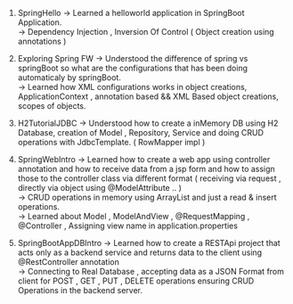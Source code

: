 1. SpringHello 
	-> Learned a helloworld application in SpringBoot Application. <br>
	-> Dependency Injection , Inversion Of Control ( Object creation using annotations )
	
2. Exploring Spring FW
	-> Understood the difference of spring vs springBoot so what are the configurations that has
	been doing automaticaly by springBoot. <br>
	-> Learned how XML configurations works in object creations, ApplicationContext ,
	annotation based && XML Based object creations, scopes of objects.
	
3. H2TutorialJDBC 
	-> Understood how to create a inMemory DB using H2 Database, creation of Model , Repository,
	Service and doing CRUD operations with JdbcTemplate. ( RowMapper impl )
	
4. SpringWebIntro
	-> Learned how to create a web app using controller annotation and how to receive data from
	a jsp form and how to assign those to the controller class via different format ( receiving
	via request , directly via object using @ModelAttribute .. ) <br>
	-> CRUD operations in memory using ArrayList and just a read & insert operations. <br>
	-> Learned about Model , ModelAndView , @RequestMapping , @Controller , Assigning view name
	in application.properties
	
5. SpringBootAppDBIntro
	-> Learned how to create a  RESTApi project that acts only as a backend service and returns
	data to the client using @RestController annotation   <br>
	-> Connecting to Real Database , accepting data as a JSON Format from client for 
	POST , GET , PUT , DELETE operations ensuring CRUD Operations in the backend server.
